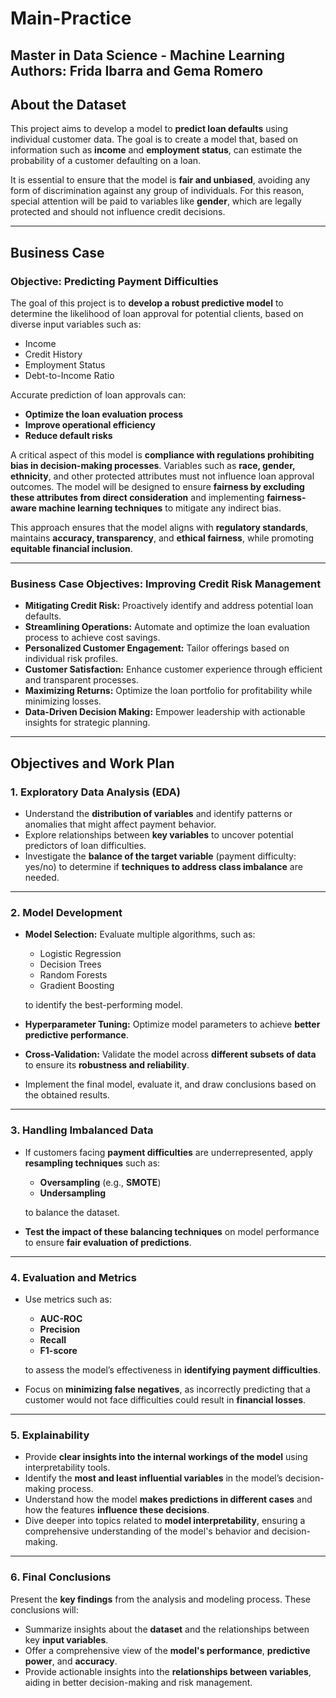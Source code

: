 # Main-Practice

**Master in Data Science - Machine Learning**  
**Authors:** Frida Ibarra and Gema Romero
---

## About the Dataset

This project aims to develop a model to **predict loan defaults** using individual customer data. The goal is to create a model that, based on information such as **income** and **employment status**, can estimate the probability of a customer defaulting on a loan.

It is essential to ensure that the model is **fair and unbiased**, avoiding any form of discrimination against any group of individuals. For this reason, special attention will be paid to variables like **gender**, which are legally protected and should not influence credit decisions.

---

## Business Case

### Objective: Predicting Payment Difficulties

The goal of this project is to **develop a robust predictive model** to determine the likelihood of loan approval for potential clients, based on diverse input variables such as:

- Income  
- Credit History  
- Employment Status  
- Debt-to-Income Ratio  

Accurate prediction of loan approvals can:

- **Optimize the loan evaluation process**  
- **Improve operational efficiency**  
- **Reduce default risks**  

A critical aspect of this model is **compliance with regulations prohibiting bias in decision-making processes**. Variables such as **race, gender, ethnicity**, and other protected attributes must not influence loan approval outcomes. The model will be designed to ensure **fairness by excluding these attributes from direct consideration** and implementing **fairness-aware machine learning techniques** to mitigate any indirect bias.

This approach ensures that the model aligns with **regulatory standards**, maintains **accuracy, transparency**, and **ethical fairness**, while promoting **equitable financial inclusion**.

---

### Business Case Objectives: Improving Credit Risk Management

- **Mitigating Credit Risk:** Proactively identify and address potential loan defaults.  
- **Streamlining Operations:** Automate and optimize the loan evaluation process to achieve cost savings.  
- **Personalized Customer Engagement:** Tailor offerings based on individual risk profiles.  
- **Customer Satisfaction:** Enhance customer experience through efficient and transparent processes.  
- **Maximizing Returns:** Optimize the loan portfolio for profitability while minimizing losses.  
- **Data-Driven Decision Making:** Empower leadership with actionable insights for strategic planning.

---

## Objectives and Work Plan

### 1. Exploratory Data Analysis (EDA)

- Understand the **distribution of variables** and identify patterns or anomalies that might affect payment behavior.
- Explore relationships between **key variables** to uncover potential predictors of loan difficulties.
- Investigate the **balance of the target variable** (payment difficulty: yes/no) to determine if **techniques to address class imbalance** are needed.

---

### 2. Model Development

- **Model Selection:** Evaluate multiple algorithms, such as:
  - Logistic Regression  
  - Decision Trees  
  - Random Forests  
  - Gradient Boosting  

  to identify the best-performing model.

- **Hyperparameter Tuning:** Optimize model parameters to achieve **better predictive performance**.
- **Cross-Validation:** Validate the model across **different subsets of data** to ensure its **robustness and reliability**.
- Implement the final model, evaluate it, and draw conclusions based on the obtained results.

---

### 3. Handling Imbalanced Data

- If customers facing **payment difficulties** are underrepresented, apply **resampling techniques** such as:
  - **Oversampling** (e.g., **SMOTE**)  
  - **Undersampling**  

  to balance the dataset.

- **Test the impact of these balancing techniques** on model performance to ensure **fair evaluation of predictions**.

---

### 4. Evaluation and Metrics

- Use metrics such as:
  - **AUC-ROC**  
  - **Precision**  
  - **Recall**  
  - **F1-score**  

  to assess the model’s effectiveness in **identifying payment difficulties**.

- Focus on **minimizing false negatives**, as incorrectly predicting that a customer would not face difficulties could result in **financial losses**.

---

### 5. Explainability

- Provide **clear insights into the internal workings of the model** using interpretability tools.
- Identify the **most and least influential variables** in the model’s decision-making process.
- Understand how the model **makes predictions in different cases** and how the features **influence these decisions**.
- Dive deeper into topics related to **model interpretability**, ensuring a comprehensive understanding of the model's behavior and decision-making.

---

### 6. Final Conclusions

Present the **key findings** from the analysis and modeling process. These conclusions will:

- Summarize insights about the **dataset** and the relationships between key **input variables**.
- Offer a comprehensive view of the **model's performance**, **predictive power**, and **accuracy**.
- Provide actionable insights into the **relationships between variables**, aiding in better decision-making and risk management.
